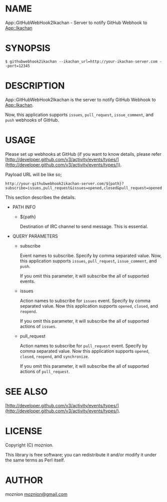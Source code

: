 # NAME

App::GitHubWebHook2Ikachan - Server to notify GitHub Webhook to [App::Ikachan](https://metacpan.org/pod/App::Ikachan)

# SYNOPSIS

    $ githubwebhook2ikachan --ikachan_url=http://your-ikachan-server.com --port=12345

# DESCRIPTION

App::GitHubWebHook2Ikachan is the server to notify GitHub Webhook to [App::Ikachan](https://metacpan.org/pod/App::Ikachan).

Now, this application supports `issues`, `pull_request`, `issue_comment`, and `push` webhooks of GitHub.

# USAGE

Please set up webhooks at GitHub (if you want to know details, please refer [http://developer.github.com/v3/activity/events/types/](http://developer.github.com/v3/activity/events/types/)).

Payload URL will be like so;

    http://your-githubwebhook2ikachan-server.com/${path}?subscribe=issues,pull_request&issues=opened,closed&pull_request=opened

This section describes the details.

- PATH INFO
    - ${path}

        Destination of IRC channel to send message. This is essential.
- QUERY PARAMETERS
    - subscribe

        Event names to subscribe. Specify by comma separated value.
        Now, this application supports `issues`, `pull_request`, `issue_comment`, and `push`.

        If you omit this parameter, it will subscribe the all of supported events.

    - issues

        Action names to subscribe for `issues` event. Specify by comma separated value.
        Now this application supports `opened`, `closed`, and `reopend`.

        If you omit this parameter, it will subscribe the all of supported actions of `issues`.

    - pull\_request

        Action names to subscribe for `pull_request` event. Specify by comma separated value.
        Now this application supports `opened`, `closed`, `reopend`, and `synchronize`.

        If you omit this parameter, it will subscribe the all of supported actions of `pull_request`.

# SEE ALSO

[http://developer.github.com/v3/activity/events/types/](http://developer.github.com/v3/activity/events/types/).

# LICENSE

Copyright (C) moznion.

This library is free software; you can redistribute it and/or modify
it under the same terms as Perl itself.

# AUTHOR

moznion <moznion@gmail.com>
